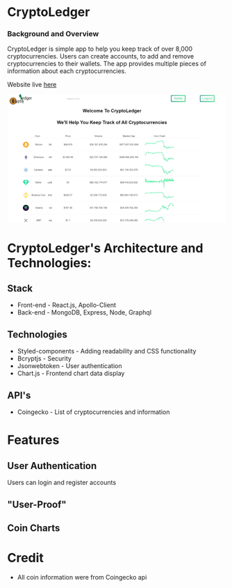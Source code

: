 # CryptoLedger

### Background and Overview

CryptoLedger is simple app to help you keep track of over 8,000 cryptocurrencies. Users can create accounts, to add and remove cryptocurrencies to their wallets. The app provides multiple pieces of information about each cryptocurrencies.

Website live [here](https://cryptoledger-v2.herokuapp.com/)

![alt text](https://github.com/JoncarlosT/CryptoLedger-V2/blob/Main/client/public/github/LandingPageDisplay.gif)

# CryptoLedger's Architecture and Technologies:

## Stack

- Front-end - React.js, Apollo-Client
- Back-end - MongoDB, Express, Node, Graphql

## Technologies

- Styled-components - Adding readability and CSS functionality
- Bcryptjs - Security
- Jsonwebtoken - User authentication
- Chart.js - Frontend chart data display

## API's

- Coingecko - List of cryptocurrencies and information

# Features

## User Authentication

Users can login and register accounts

## "User-Proof"

## Coin Charts

# Credit

- All coin information were from Coingecko api
